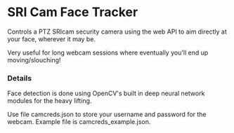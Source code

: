 # SRI Cam Face Tracker
Controls a PTZ SRIcam security camera using the web API to aim directly at your face, wherever it may be.

Very useful for long webcam sessions where eventually you'll end up moving/slouching!

### Details
Face detection is done using OpenCV's built in deep neural network modules for the heavy lifting.

Use file camcreds.json to store your username and password for the webcam. Example file is camcreds_example.json.
